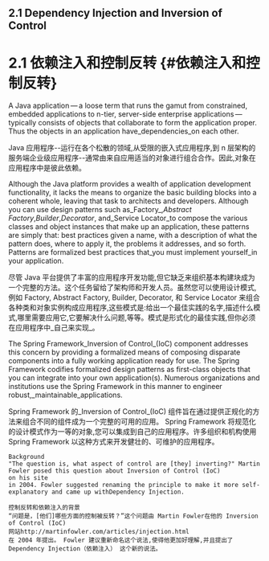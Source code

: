 ## 2.1 Dependency Injection and Inversion of Control

# 2.1 依赖注入和控制反转 {#依赖注入和控制反转}

A Java application — a loose term that runs the gamut from constrained, embedded applications to n-tier, server-side enterprise applications — typically consists of objects that collaborate to form the application proper. Thus the objects in an application have_dependencies_on each other.

Java 应用程序--运行在各个松散的领域,从受限的嵌入式应用程序,到 n 层架构的服务端企业级应用程序--通常由来自应用适当的对象进行组合合作。因此,对象在应用程序中是彼此依赖。

Although the Java platform provides a wealth of application development functionality, it lacks the means to organize the basic building blocks into a coherent whole, leaving that task to architects and developers. Although you can use design patterns such as_Factory_,_Abstract Factory_,_Builder_,_Decorator_, and_Service Locator_to compose the various classes and object instances that make up an application, these patterns are simply that: best practices given a name, with a description of what the pattern does, where to apply it, the problems it addresses, and so forth. Patterns are formalized best practices that_you must implement yourself_in your application.

尽管 Java 平台提供了丰富的应用程序开发功能,但它缺乏来组织基本构建块成为一个完整的方法。这个任务留给了架构师和开发人员。虽然您可以使用设计模式,例如 Factory, Abstract Factory, Builder, Decorator, 和 Service Locator 来组合各种类和对象实例构成应用程序,这些模式是:给出一个最佳实践的名字,描述什么模式,哪里需要应用它,它要解决什么问题,等等。模式是形式化的最佳实践,但你必须在应用程序中_自己来实现_。

The Spring Framework_Inversion of Control_\(IoC\) component addresses this concern by providing a formalized means of composing disparate components into a fully working application ready for use. The Spring Framework codifies formalized design patterns as first-class objects that you can integrate into your own application\(s\). Numerous organizations and institutions use the Spring Framework in this manner to engineer robust,_maintainable_applications.

Spring Framework 的_Inversion of Control_\(IoC\) 组件旨在通过提供正规化的方法来组合不同的组件成为一个完整的可用的应用。 Spring Framework 将规范化的设计模式作为一等的对象,您可以集成到自己的应用程序。许多组织和机构使用 Spring Framework 以这种方式来开发健壮的、可维护的应用程序。

```
Background
"The question is, what aspect of control are [they] inverting?" Martin Fowler posed this question about Inversion of Control (IoC)
on his site
in 2004. Fowler suggested renaming the principle to make it more self-explanatory and came up withDependency Injection.
```

```
控制反转和依赖注入的背景
“问题是，[他们]哪些方面的控制被反转？”这个问题由 Martin Fowler在他的 Inversion of Control (IoC)
网站http://martinfowler.com/articles/injection.html
在 2004 年提出。 Fowler 建议重新命名这个说法,使得他更加好理解,并且提出了 Dependency Injection（依赖注入） 这个新的说法。
```



## 

  


